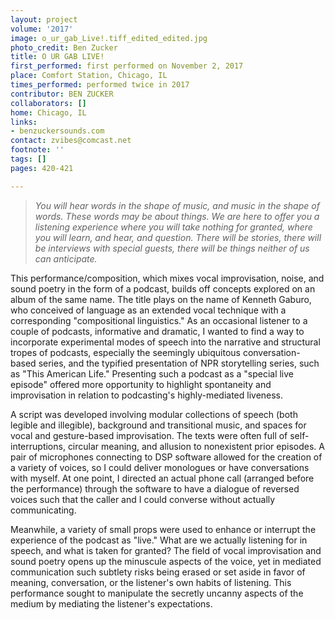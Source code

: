 ```yaml
---
layout: project
volume: '2017'
image: o_ur_gab_Live!.tiff_edited_edited.jpg
photo_credit: Ben Zucker
title: O UR GAB LIVE!
first_performed: first performed on November 2, 2017
place: Comfort Station, Chicago, IL
times_performed: performed twice in 2017
contributor: BEN ZUCKER
collaborators: []
home: Chicago, IL
links:
- benzuckersounds.com
contact: zvibes@comcast.net
footnote: ''
tags: []
pages: 420-421

---
```


> _You will hear words in the shape of music, and music in the shape of words. These words may be about things. We are here to offer you a listening experience where you will take nothing for granted, where you will learn, and hear, and question. There will be stories, there will be interviews with special guests, there will be things neither of us can anticipate._

This performance/composition, which mixes vocal improvisation, noise, and sound poetry in the form of a podcast, builds off concepts explored on an album of the same name. The title plays on the name of Kenneth Gaburo, who conceived of language as an extended vocal technique with a corresponding "compositional linguistics." As an occasional listener to a couple of podcasts, informative and dramatic, I wanted to find a way to incorporate experimental modes of speech into the narrative and structural tropes of podcasts, especially the seemingly ubiquitous conversation-based series, and the typified presentation of NPR storytelling series, such as "This American Life." Presenting such a podcast as a "special live episode" offered more opportunity to highlight spontaneity and improvisation in relation to podcasting's highly-mediated liveness.

A script was developed involving modular collections of speech (both legible and illegible), background and transitional music, and spaces for vocal and gesture-based improvisation. The texts were often full of self-interruptions, circular meaning, and allusion to nonexistent prior episodes. A pair of microphones connecting to DSP software allowed for the creation of a variety of voices, so I could deliver monologues or have conversations with myself. At one point, I directed an actual phone call (arranged before the performance) through the software to have a dialogue of reversed voices such that the caller and I could converse without actually communicating.

Meanwhile, a variety of small props were used to enhance or interrupt the experience of the podcast as "live." What are we actually listening for in speech, and what is taken for granted? The field of vocal improvisation and sound poetry opens up the minuscule aspects of the voice, yet in mediated communication such subtlety risks being erased or set aside in favor of meaning, conversation, or the listener's own habits of listening. This performance sought to manipulate the secretly uncanny aspects of the medium by mediating the listener's expectations.
